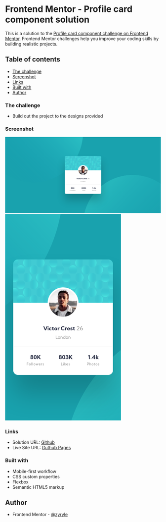 # Frontend Mentor - Profile card component solution

This is a solution to the [Profile card component challenge on Frontend Mentor](https://www.frontendmentor.io/challenges/profile-card-component-cfArpWshJ). Frontend Mentor challenges help you improve your coding skills by building realistic projects. 

## Table of contents

- [The challenge](#the-challenge)
- [Screenshot](#screenshot)
- [Links](#links)
- [Built with](#built-with)
- [Author](#author)



### The challenge

- Build out the project to the designs provided

### Screenshot

![](./design/Desktop.png)
![](./design/Mobile.png)

### Links

- Solution URL: [Github](https://github.com/zyryle)
- Live Site URL: [Guthub Pages](https://zyryle.github.io/FM-Profile-Card-Component/)

### Built with

- Mobile-first workflow
- CSS custom properties
- Flexbox
- Semantic HTML5 markup

## Author

- Frontend Mentor - [@zyryle](https://www.frontendmentor.io/profile/zyryle)

